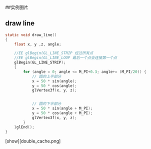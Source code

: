 ##实例图片


draw line
-----------------------------------

```c
static void draw_line()
{
    float x, y ,z, angle;

    //EE glBegin(GL_LINE_STRIP 经过所有点
    //EE glBegin(GL_LINE_LOOP 最后一个点会连接第一个点
    glBegin(GL_LINE_STRIP);
    {
        for (angle = 0; angle <= M_PI+0.3; angle+= (M_PI/20)) {
            // 圆的上半部分
            x = 50 * sin(angle);
            y = 50 * cos(angle);
            glVertex3f(x, y, z);


            // 圆的下半部分
            x = 50 * sin(angle + M_PI);
            y = 50 * cos(angle + M_PI);
            glVertex3f(x, y, z);
        }
    }glEnd();
}
```

[show][double_cache.png]
